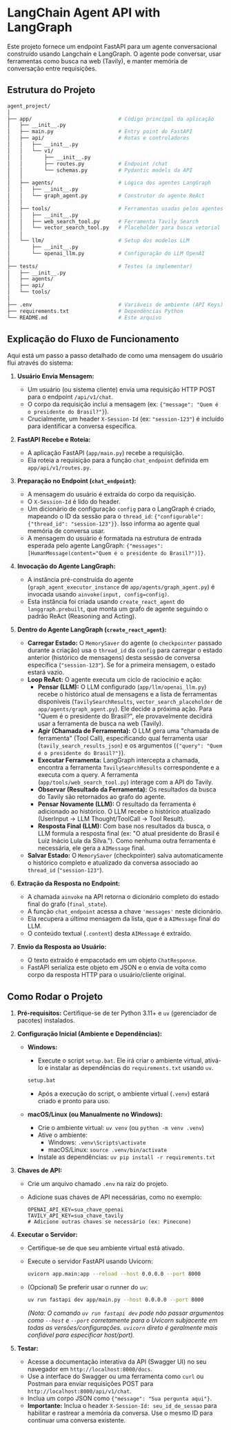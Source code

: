 # LangChain Agent API with LangGraph

Este projeto fornece um endpoint FastAPI para um agente conversacional construído usando Langchain e LangGraph. O agente pode conversar, usar ferramentas como busca na web (Tavily), e manter memória de conversação entre requisições.

## Estrutura do Projeto

```bash
agent_project/
│
├── app/                            # Código principal da aplicação
│   ├── __init__.py
│   ├── main.py                     # Entry point do FastAPI
│   ├── api/                        # Rotas e controladores
│   │   ├── __init__.py
│   │   └── v1/
│   │       ├── __init__.py
│   │       ├── routes.py           # Endpoint /chat
│   │       └── schemas.py          # Pydantic models da API
│   │
│   ├── agents/                     # Lógica dos agentes LangGraph
│   │   ├── __init__.py
│   │   └── graph_agent.py          # Construtor do agente ReAct
│   │
│   ├── tools/                      # Ferramentas usadas pelos agentes
│   │   ├── __init__.py
│   │   ├── web_search_tool.py      # Ferramenta Tavily Search
│   │   └── vector_search_tool.py   # Placeholder para busca vetorial
│   │
│   └── llm/                        # Setup dos modelos LLM
│       ├── __init__.py
│       └── openai_llm.py           # Configuração do LLM OpenAI
│
├── tests/                          # Testes (a implementar)
│   ├── __init__.py
│   ├── agents/
│   ├── api/
│   └── tools/
│
├── .env                            # Variáveis de ambiente (API Keys)
├── requirements.txt                # Dependências Python
└── README.md                       # Este arquivo
```

## Explicação do Fluxo de Funcionamento

Aqui está um passo a passo detalhado de como uma mensagem do usuário flui através do sistema:

1. **Usuário Envia Mensagem:**
    * Um usuário (ou sistema cliente) envia uma requisição HTTP POST para o endpoint `/api/v1/chat`.
    * O corpo da requisição inclui a mensagem (ex: `{"message": "Quem é o presidente do Brasil?"}`).
    * Crucialmente, um header `X-Session-Id` (ex: `"session-123"`) é incluído para identificar a conversa específica.

2. **FastAPI Recebe e Roteia:**
    * A aplicação FastAPI (`app/main.py`) recebe a requisição.
    * Ela roteia a requisição para a função `chat_endpoint` definida em `app/api/v1/routes.py`.

3. **Preparação no Endpoint (`chat_endpoint`):**
    * A mensagem do usuário é extraída do corpo da requisição.
    * O `X-Session-Id` é lido do header.
    * Um dicionário de configuração `config` para o LangGraph é criado, mapeando o ID da sessão para o `thread_id`: `{"configurable": {"thread_id": "session-123"}}`. Isso informa ao agente qual memória de conversa usar.
    * A mensagem do usuário é formatada na estrutura de entrada esperada pelo agente LangGraph: `{"messages": [HumanMessage(content="Quem é o presidente do Brasil?")]}`.

4. **Invocação do Agente LangGraph:**
    * A instância pré-construída do agente (`graph_agent_executor_instance` de `app/agents/graph_agent.py`) é invocada usando `ainvoke(input, config=config)`.
    * Esta instância foi criada usando `create_react_agent` do `langgraph.prebuilt`, que monta um grafo de agente seguindo o padrão ReAct (Reasoning and Acting).

5. **Dentro do Agente LangGraph (`create_react_agent`):**
    * **Carregar Estado:** O `MemorySaver` do agente (o `checkpointer` passado durante a criação) usa o `thread_id` da `config` para carregar o estado anterior (histórico de mensagens) desta sessão de conversa específica (`"session-123"`). Se for a primeira mensagem, o estado estará vazio.
    * **Loop ReAct:** O agente executa um ciclo de raciocínio e ação:
        * **Pensar (LLM):** O LLM configurado (`app/llm/openai_llm.py`) recebe o histórico atual de mensagens e a lista de ferramentas disponíveis (`TavilySearchResults`, `vector_search_placeholder` de `app/agents/graph_agent.py`). Ele decide a próxima ação. Para "Quem é o presidente do Brasil?", ele provavelmente decidirá usar a ferramenta de busca na web (Tavily).
        * **Agir (Chamada de Ferramenta):** O LLM gera uma "chamada de ferramenta" (Tool Call), especificando qual ferramenta usar (`tavily_search_results_json`) e os argumentos (`{"query": "Quem é o presidente do Brasil?"}`).
        * **Executar Ferramenta:** LangGraph intercepta a chamada, encontra a ferramenta `TavilySearchResults` correspondente e a executa com a query. A ferramenta (`app/tools/web_search_tool.py`) interage com a API do Tavily.
        * **Observar (Resultado da Ferramenta):** Os resultados da busca do Tavily são retornados ao grafo do agente.
        * **Pensar Novamente (LLM):** O resultado da ferramenta é adicionado ao histórico. O LLM recebe o histórico atualizado (UserInput -> LLM Thought/ToolCall -> Tool Result).
        * **Resposta Final (LLM):** Com base nos resultados da busca, o LLM formula a resposta final (ex: "O atual presidente do Brasil é Luiz Inácio Lula da Silva."). Como nenhuma outra ferramenta é necessária, ele gera a `AIMessage` final.
    * **Salvar Estado:** O `MemorySaver` (checkpointer) salva automaticamente o histórico completo e atualizado da conversa associado ao `thread_id` (`"session-123"`).

6. **Extração da Resposta no Endpoint:**
    * A chamada `ainvoke` na API retorna o dicionário completo do estado final do grafo (`final_state`).
    * A função `chat_endpoint` acessa a chave `'messages'` neste dicionário.
    * Ela recupera a *última* mensagem da lista, que é a `AIMessage` final do LLM.
    * O conteúdo textual (`.content`) desta `AIMessage` é extraído.

7. **Envio da Resposta ao Usuário:**
    * O texto extraído é empacotado em um objeto `ChatResponse`.
    * FastAPI serializa este objeto em JSON e o envia de volta como corpo da resposta HTTP para o usuário/cliente original.

## Como Rodar o Projeto

1. **Pré-requisitos:** Certifique-se de ter Python 3.11+ e `uv` (gerenciador de pacotes) instalados.

2. **Configuração Inicial (Ambiente e Dependências):**
    * **Windows:**
        * Execute o script `setup.bat`. Ele irá criar o ambiente virtual, ativá-lo e instalar as dependências do `requirements.txt` usando `uv`.

        ```bash
        setup.bat
        ```

        * Após a execução do script, o ambiente virtual (`.venv`) estará criado e pronto para uso.
    * **macOS/Linux (ou Manualmente no Windows):**
        * Crie o ambiente virtual: `uv venv` (ou `python -m venv .venv`)
        * Ative o ambiente:
            * Windows: `.venv\Scripts\activate`
            * macOS/Linux: `source .venv/bin/activate`
        * Instale as dependências: `uv pip install -r requirements.txt`

3. **Chaves de API:**
    * Crie um arquivo chamado `.env` na raiz do projeto.
    * Adicione suas chaves de API necessárias, como no exemplo:

        ```dotenv
        OPENAI_API_KEY=sua_chave_openai
        TAVILY_API_KEY=sua_chave_tavily
        # Adicione outras chaves se necessário (ex: Pinecone)
        ```

4. **Executar o Servidor:**
    * Certifique-se de que seu ambiente virtual está ativado.
    * Execute o servidor FastAPI usando Uvicorn:

        ```bash
        uvicorn app.main:app --reload --host 0.0.0.0 --port 8000
        ```

    * (Opcional) Se preferir usar o runner do `uv`:

        ```bash
        uv run fastapi dev app/main.py --host 0.0.0.0 --port 8000
        ```

        *(Nota: O comando `uv run fastapi dev` pode não passar argumentos como `--host` e `--port` corretamente para o Uvicorn subjacente em todas as versões/configurações. `uvicorn` direto é geralmente mais confiável para especificar host/port).*

5. **Testar:**
    * Acesse a documentação interativa da API (Swagger UI) no seu navegador em `http://localhost:8000/docs`.
    * Use a interface do Swagger ou uma ferramenta como `curl` ou Postman para enviar requisições POST para `http://localhost:8000/api/v1/chat`.
    * Inclua um corpo JSON como `{"message": "Sua pergunta aqui"}`.
    * **Importante:** Inclua o header `X-Session-Id: seu_id_de_sessao` para habilitar e rastrear a memória da conversa. Use o mesmo ID para continuar uma conversa existente.
